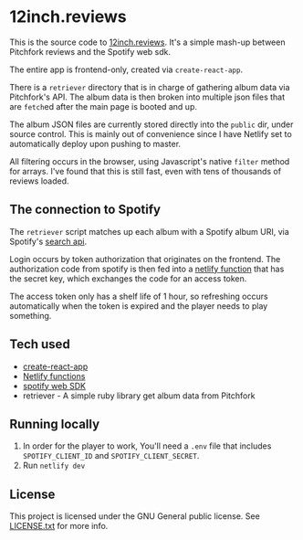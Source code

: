 # 12inch.reviews

This is the source code to [12inch.reviews][reviews].  It's a simple mash-up between Pitchfork reviews and the Spotify web sdk.

The entire app is frontend-only, created via `create-react-app`.

There is a `retriever` directory that is in charge of gathering album data via Pitchfork's API.  The album data is then broken into multiple json files that are `fetch`ed after the main page is booted and up. 

The album JSON files are currently stored directly into the `public` dir, under source control.  This is mainly out of convenience since I have Netlify set to automatically deploy upon pushing to master.

All filtering occurs in the browser, using Javascript's native `filter` method for arrays.  I've found that this is still fast, even with tens of thousands of reviews loaded.

## The connection to Spotify

The `retriever` script matches up each album with a Spotify album URI, via Spotify's [search api][search].

Login occurs by token authorization that originates on the frontend.  The authorization code from spotify is then fed into a [netlify function](https://github.com/gammons/12inch.reviews/blob/master/.netlify/functions/spotifyLogin.js) that has the secret key, which exchanges the code for an access token.

The access token only has a shelf life of 1 hour, so refreshing occurs automatically when the token is expired and the player needs to play something.


## Tech used

* [create-react-app](https://github.com/facebook/create-react-app)
* [Netlify functions](https://www.netlify.com/products/functions/)
* [spotify web SDK](https://developer.spotify.com/documentation/web-playback-sdk/quick-start/)
* retriever - A simple ruby library get album data from Pitchfork

[reviews]: https://12inch.reviews
[search]: https://developer.spotify.com/documentation/web-api/reference/search/search/

## Running locally

1. In order for the player to work, You'll need a `.env` file that includes `SPOTIFY_CLIENT_ID` and `SPOTIFY_CLIENT_SECRET`.
2. Run `netlify dev`

## License

This project is licensed under the GNU General public license.  See [LICENSE.txt](https://github.com/gammons/12inch.reviews/blob/master/LICENSE.txt) for more info.

